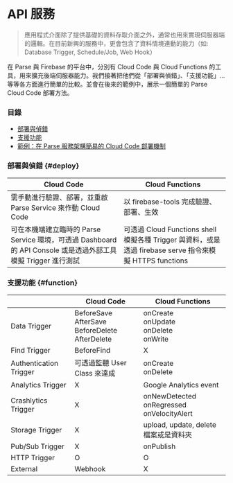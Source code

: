# API 服務

> 應用程式介面除了提供基礎的資料存取介面之外，通常也用來實現伺服器端的邏輯。在目前新興的服務中，更會包含了資料情境連動的能力（如: Database Trigger, Schedule/Job, Web Hook）

在 Parse 與 Firebase 的平台中，分別有 Cloud Code 與 Cloud Functions 的工具，用來擴充後端伺服器能力。我們接著把他們從「部署與偵錯」、「支援功能」...等等各方面進行簡單的比較。並會在後來的範例中，展示一個簡單的 Parse Cloud Code 部署方法。

### 目錄

* [部署與偵錯](#deploy)
* [支援功能](#function)
* [範例：在 Parse 服務架構簡易的 Cloud Code 部署機制](service-api/parse-cloud-deploy.md)

### 部署與偵錯 {#deploy}

| Cloud Code | Cloud Functions |
| --- | --- |
| 需手動進行驗證、部署，並重啟 Parse Service 來作動 Cloud Code | 以 firebase-tools 完成驗證、部署、生效 |
| 可在本機端建立臨時的 Parse Service 環境，可透過 Dashboard 的 API Console 或是透過外部工具模擬 Trigger 進行測試 | 可透過 Cloud Functions shell 模擬各種 Trigger 與資料，或是透過 firebase serve 指令來模擬 HTTPS functions |

### 支援功能 {#function}

|  | Cloud Code | Cloud Functions |
| --- | --- | --- |
| Data Trigger | BeforeSave<br>AfterSave<br>BeforeDelete<br>AfterDelete | onCreate<br>onUpdate<br>onDelete<br>onWrite |
| Find Trigger | BeforeFind | X |
| Authentication Trigger | 可透過監聽 User Class 來達成 | onCreate<br>onDelete |
| Analytics Trigger | X | Google Analytics event |
| Crashlytics Trigger | X | onNewDetected<br>onRegressed<br>onVelocityAlert |
| Storage Trigger | X | upload, update, delete 檔案或是資料夾 |
| Pub/Sub Trigger | X | onPublish |
| HTTP Trigger | O | O |
| External | Webhook | X |